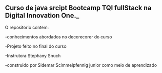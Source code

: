 ## Curso de java srcipt Bootcamp TQI fullStack na Digital Innovation One.\_

 O repositorio contem:
 
 -conhecimentos abordados no decorecorer do curso 
 
 -Projeto feito no final do curso 
 
 -Instrutora Stephany Snuch 
 
 -construido por Sidemar Scimmelpfennig junior como meio de aprendizado 


